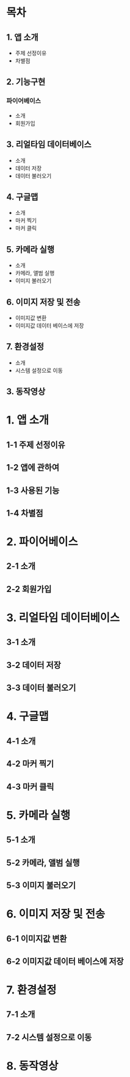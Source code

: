# 목차
## 1. 앱 소개<br>
  + 주제 선정이유<br> 
  + 차별점<br>
## 2. 기능구현
### 파이어베이스<br>
  + 소개<br>
  + 회원가입<br>
## 3. 리얼타임 데이터베이스<br>
  + 소개<br>
  + 데이터 저장<br>
  + 데이터 불러오기<br>
## 4. 구글맵<br>
  + 소개<br>
  + 마커 찍기<br>
  + 마커 클릭<br>
## 5. 카메라 실행<br>
  + 소개<br>
  + 카메라, 앨범 실행<br>
  + 이미지 불러오기<br>
## 6. 이미지 저장 및 전송<br>
  + 이미지값 변환<br>
  + 이미지값 데이터 베이스에 저장<br>
## 7. 환경설정<br>
  + 소개<br>
  + 시스템 설정으로 이동<br>
## 3. 동작영상<br>
  
# 1. 앱 소개<br>
## 1-1 주제 선정이유<br> 
## 1-2 앱에 관하여<br>
## 1-3 사용된 기능<br>
## 1-4 차별점<br>

# 2. 파이어베이스<br>
## 2-1 소개<br>
## 2-2 회원가입<br>

# 3. 리얼타임 데이터베이스<br>
## 3-1 소개<br>
## 3-2 데이터 저장<br>
## 3-3 데이터 불러오기<br>

# 4. 구글맵<br>
## 4-1 소개<br>
## 4-2 마커 찍기<br>
## 4-3 마커 클릭<br>

# 5. 카메라 실행<br>
## 5-1 소개<br>
## 5-2 카메라, 앨범 실행<br>
## 5-3 이미지 불러오기<br>

# 6. 이미지 저장 및 전송<br>
## 6-1 이미지값 변환<br>
## 6-2 이미지값 데이터 베이스에 저장<br>

# 7. 환경설정<br>
## 7-1 소개<br>
## 7-2 시스템 설정으로 이동<br>

# 8. 동작영상<br>

  
